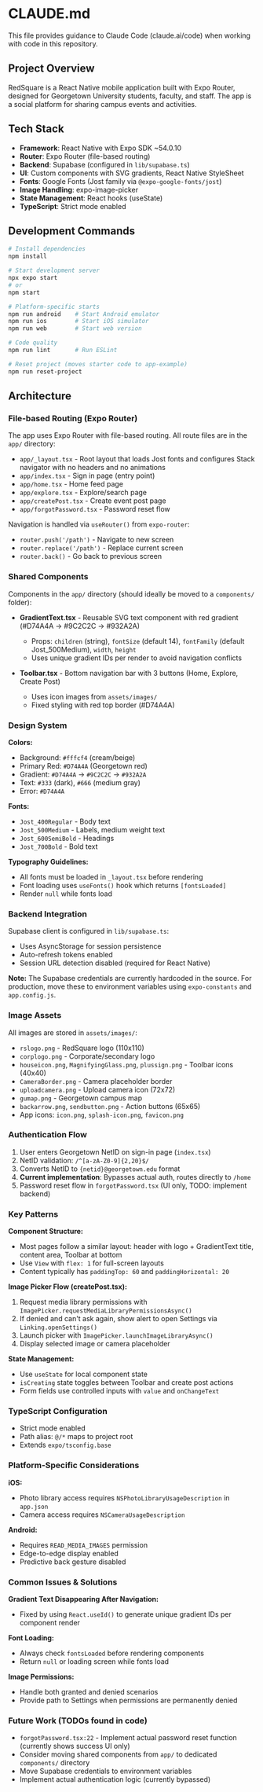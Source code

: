# CLAUDE.md

This file provides guidance to Claude Code (claude.ai/code) when working with code in this repository.

## Project Overview

RedSquare is a React Native mobile application built with Expo Router, designed for Georgetown University students, faculty, and staff. The app is a social platform for sharing campus events and activities.

## Tech Stack

- **Framework**: React Native with Expo SDK ~54.0.10
- **Router**: Expo Router (file-based routing)
- **Backend**: Supabase (configured in `lib/supabase.ts`)
- **UI**: Custom components with SVG gradients, React Native StyleSheet
- **Fonts**: Google Fonts (Jost family via `@expo-google-fonts/jost`)
- **Image Handling**: expo-image-picker
- **State Management**: React hooks (useState)
- **TypeScript**: Strict mode enabled

## Development Commands

```bash
# Install dependencies
npm install

# Start development server
npx expo start
# or
npm start

# Platform-specific starts
npm run android    # Start Android emulator
npm run ios        # Start iOS simulator
npm run web        # Start web version

# Code quality
npm run lint       # Run ESLint

# Reset project (moves starter code to app-example)
npm run reset-project
```

## Architecture

### File-based Routing (Expo Router)

The app uses Expo Router with file-based routing. All route files are in the `app/` directory:

- `app/_layout.tsx` - Root layout that loads Jost fonts and configures Stack navigator with no headers and no animations
- `app/index.tsx` - Sign in page (entry point)
- `app/home.tsx` - Home feed page
- `app/explore.tsx` - Explore/search page
- `app/createPost.tsx` - Create event post page
- `app/forgotPassword.tsx` - Password reset flow

Navigation is handled via `useRouter()` from `expo-router`:
- `router.push('/path')` - Navigate to new screen
- `router.replace('/path')` - Replace current screen
- `router.back()` - Go back to previous screen

### Shared Components

Components in the `app/` directory (should ideally be moved to a `components/` folder):

- **GradientText.tsx** - Reusable SVG text component with red gradient (#D74A4A → #9C2C2C → #932A2A)
  - Props: `children` (string), `fontSize` (default 14), `fontFamily` (default Jost_500Medium), `width`, `height`
  - Uses unique gradient IDs per render to avoid navigation conflicts

- **Toolbar.tsx** - Bottom navigation bar with 3 buttons (Home, Explore, Create Post)
  - Uses icon images from `assets/images/`
  - Fixed styling with red top border (#D74A4A)

### Design System

**Colors:**
- Background: `#fffcf4` (cream/beige)
- Primary Red: `#D74A4A` (Georgetown red)
- Gradient: `#D74A4A` → `#9C2C2C` → `#932A2A`
- Text: `#333` (dark), `#666` (medium gray)
- Error: `#D74A4A`

**Fonts:**
- `Jost_400Regular` - Body text
- `Jost_500Medium` - Labels, medium weight text
- `Jost_600SemiBold` - Headings
- `Jost_700Bold` - Bold text

**Typography Guidelines:**
- All fonts must be loaded in `_layout.tsx` before rendering
- Font loading uses `useFonts()` hook which returns `[fontsLoaded]`
- Render `null` while fonts load

### Backend Integration

Supabase client is configured in `lib/supabase.ts`:
- Uses AsyncStorage for session persistence
- Auto-refresh tokens enabled
- Session URL detection disabled (required for React Native)

**Note:** The Supabase credentials are currently hardcoded in the source. For production, move these to environment variables using `expo-constants` and `app.config.js`.

### Image Assets

All images are stored in `assets/images/`:
- `rslogo.png` - RedSquare logo (110x110)
- `corplogo.png` - Corporate/secondary logo
- `houseicon.png`, `MagnifyingGlass.png`, `plussign.png` - Toolbar icons (40x40)
- `CameraBorder.png` - Camera placeholder border
- `uploadcamera.png` - Upload camera icon (72x72)
- `gumap.png` - Georgetown campus map
- `backarrow.png`, `sendbutton.png` - Action buttons (65x65)
- App icons: `icon.png`, `splash-icon.png`, `favicon.png`

### Authentication Flow

1. User enters Georgetown NetID on sign-in page (`index.tsx`)
2. NetID validation: `/^[a-zA-Z0-9]{2,20}$/`
3. Converts NetID to `{netid}@georgetown.edu` format
4. **Current implementation**: Bypasses actual auth, routes directly to `/home`
5. Password reset flow in `forgotPassword.tsx` (UI only, TODO: implement backend)

### Key Patterns

**Component Structure:**
- Most pages follow a similar layout: header with logo + GradientText title, content area, Toolbar at bottom
- Use `View` with `flex: 1` for full-screen layouts
- Content typically has `paddingTop: 60` and `paddingHorizontal: 20`

**Image Picker Flow (createPost.tsx):**
1. Request media library permissions with `ImagePicker.requestMediaLibraryPermissionsAsync()`
2. If denied and can't ask again, show alert to open Settings via `Linking.openSettings()`
3. Launch picker with `ImagePicker.launchImageLibraryAsync()`
4. Display selected image or camera placeholder

**State Management:**
- Use `useState` for local component state
- `isCreating` state toggles between Toolbar and create post actions
- Form fields use controlled inputs with `value` and `onChangeText`

### TypeScript Configuration

- Strict mode enabled
- Path alias: `@/*` maps to project root
- Extends `expo/tsconfig.base`

### Platform-Specific Considerations

**iOS:**
- Photo library access requires `NSPhotoLibraryUsageDescription` in `app.json`
- Camera access requires `NSCameraUsageDescription`

**Android:**
- Requires `READ_MEDIA_IMAGES` permission
- Edge-to-edge display enabled
- Predictive back gesture disabled

### Common Issues & Solutions

**Gradient Text Disappearing After Navigation:**
- Fixed by using `React.useId()` to generate unique gradient IDs per component render

**Font Loading:**
- Always check `fontsLoaded` before rendering components
- Return `null` or loading screen while fonts load

**Image Permissions:**
- Handle both granted and denied scenarios
- Provide path to Settings when permissions are permanently denied

### Future Work (TODOs found in code)

- `forgotPassword.tsx:22` - Implement actual password reset function (currently shows success UI only)
- Consider moving shared components from `app/` to dedicated `components/` directory
- Move Supabase credentials to environment variables
- Implement actual authentication logic (currently bypassed)
